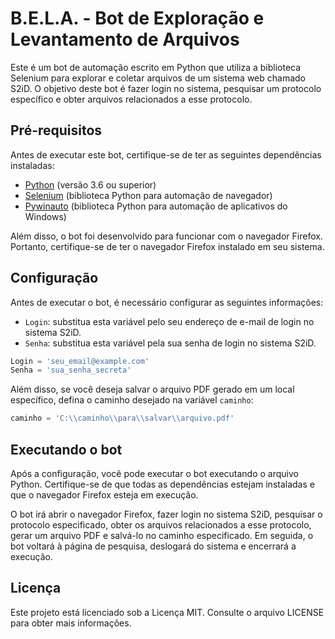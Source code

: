 # B.E.L.A. - Bot de Exploração e Levantamento de Arquivos

Este é um bot de automação escrito em Python que utiliza a biblioteca Selenium para explorar e coletar arquivos de um sistema web chamado S2iD. O objetivo deste bot é fazer login no sistema, pesquisar um protocolo específico e obter arquivos relacionados a esse protocolo.

## Pré-requisitos

Antes de executar este bot, certifique-se de ter as seguintes dependências instaladas:

- [Python](https://www.python.org) (versão 3.6 ou superior)
- [Selenium](https://selenium-python.readthedocs.io) (biblioteca Python para automação de navegador)
- [Pywinauto](https://pywinauto.readthedocs.io) (biblioteca Python para automação de aplicativos do Windows)

Além disso, o bot foi desenvolvido para funcionar com o navegador Firefox. Portanto, certifique-se de ter o navegador Firefox instalado em seu sistema.

## Configuração

Antes de executar o bot, é necessário configurar as seguintes informações:

- `Login`: substitua esta variável pelo seu endereço de e-mail de login no sistema S2iD.
- `Senha`: substitua esta variável pela sua senha de login no sistema S2iD.

```python
Login = 'seu_email@example.com'
Senha = 'sua_senha_secreta'
```

Além disso, se você deseja salvar o arquivo PDF gerado em um local específico, defina o caminho desejado na variável `caminho`:

```python
caminho = 'C:\\caminho\\para\\salvar\\arquivo.pdf'
```

## Executando o bot

Após a configuração, você pode executar o bot executando o arquivo Python. Certifique-se de que todas as dependências estejam instaladas e que o navegador Firefox esteja em execução.

O bot irá abrir o navegador Firefox, fazer login no sistema S2iD, pesquisar o protocolo especificado, obter os arquivos relacionados a esse protocolo, gerar um arquivo PDF e salvá-lo no caminho especificado. Em seguida, o bot voltará à página de pesquisa, deslogará do sistema e encerrará a execução.

## Licença

Este projeto está licenciado sob a Licença MIT. Consulte o arquivo LICENSE para obter mais informações.
